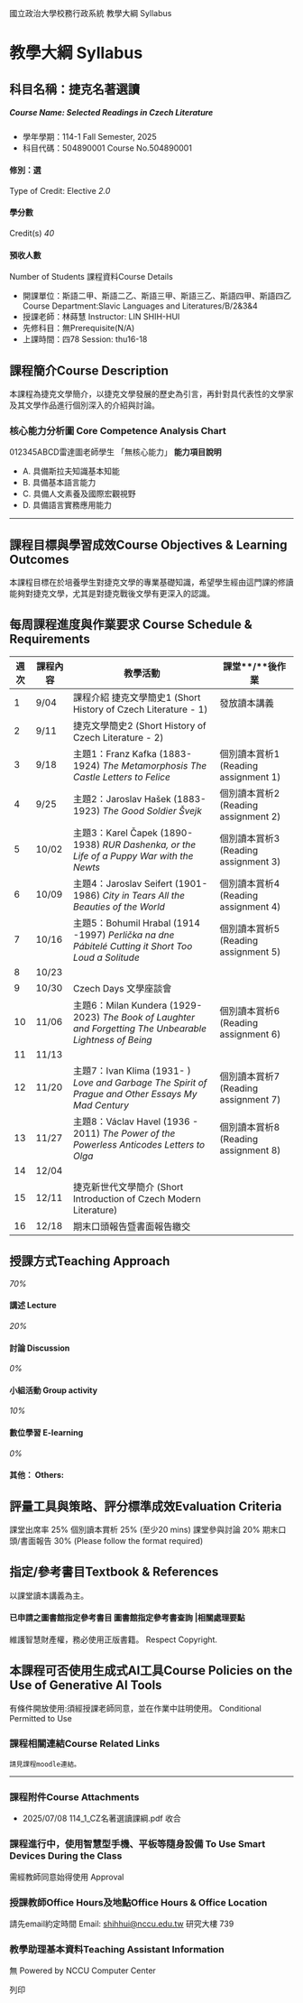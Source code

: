 國立政治大學校務行政系統 教學大綱 Syllabus
# 教學大綱 Syllabus
##  科目名稱：捷克名著選讀
#####  Course Name: Selected Readings in Czech Literature
  * 學年學期：114-1 Fall Semester, 2025 
  * 科目代碼：504890001 Course No.504890001


#### 修別：選
Type of Credit: Elective 
_2.0_
#### 學分數
Credit(s)
_40_
#### 預收人數
Number of Students
課程資料Course Details
  * 開課單位：斯語二甲、斯語二乙、斯語三甲、斯語三乙、斯語四甲、斯語四乙 Course Department:Slavic Languages and Literatures/B/2&3&4 
  * 授課老師：林蒔慧 Instructor: LIN SHIH-HUI 
  * 先修科目：無Prerequisite(N/A)
  * 上課時間：四78 Session: thu16-18


##  課程簡介Course Description
本課程為捷克文學簡介，以捷克文學發展的歷史為引言，再針對具代表性的文學家及其文學作品進行個別深入的介紹與討論。
###  核心能力分析圖 Core Competence Analysis Chart
012345ABCD雷達圖老師學生
「無核心能力」 
**能力項目說明**
  * A. 具備斯拉夫知識基本知能
  * B. 具備基本語言能力
  * C. 具備人文素養及國際宏觀視野
  * D. 具備語言實務應用能力


* * *
##  課程目標與學習成效Course Objectives & Learning Outcomes 
本課程目標在於培養學生對捷克文學的專業基礎知識，希望學生經由這門課的修讀能夠對捷克文學，尤其是對捷克戰後文學有更深入的認識。
##  每周課程進度與作業要求 Course Schedule & Requirements
**週次** |  **課程內容** |  **教學活動** |  **課堂****/****後作業**  
---|---|---|---  
1 |  9/04 |  課程介紹 捷克文學簡史1 (Short History of Czech Literature - 1) |  發放讀本講義 |  分配個別讀本賞析  
2 |  9/11 |  捷克文學簡史2 (Short History of Czech Literature - 2) |  |   
3 |  9/18 |  主題1：Franz Kafka (1883-1924) _The Metamorphosis_ _The Castle_ _Letters to Felice_ |  個別讀本賞析1 (Reading assignment 1)  
4 |  9/25 |  主題2：Jaroslav Hašek (1883-1923) _The Good Soldier Švejk_ |  個別讀本賞析2 (Reading assignment 2)  
5 |  10/02 |  主題3：Karel Čapek (1890-1938) _RUR_ _Dashenka, or the Life of a Puppy_ _War with the Newts_ |  個別讀本賞析3 (Reading assignment 3)  
6 |  10/09 |  主題4：Jaroslav Seifert (1901-1986) _City in Tears_ _All the Beauties of the World_ |  個別讀本賞析4 (Reading assignment 4)  
7 |  10/16 |  主題5：Bohumil Hrabal (1914 -1997) _Perlička na dne_ _Pábitelé_ _Cutting it Short_ _Too Loud a Solitude_ |  個別讀本賞析5 (Reading assignment 5)  
8 |  10/23 |   
9 |  10/30 |  Czech Days 文學座談會 |   
10 |  11/06 |  主題6：Milan Kundera (1929- 2023) _The Book of Laughter and Forgetting_ _The Unbearable Lightness of Being_ |  個別讀本賞析6 (Reading assignment 6)  
11 |  11/13 |   
12 |  11/20 |  主題7：Ivan Klima (1931- ) _Love and Garbage_ _The Spirit of Prague and Other Essays_ _My Mad Century_ |  個別讀本賞析7 (Reading assignment 7)  
13 |  11/27 |  主題8：Václav Havel (1936 - 2011) _The Power of the Powerless_ _Anticodes_ _Letters to Olga_ |  個別讀本賞析8 (Reading assignment 8)  
14 |  12/04 |   
15 |  12/11 |  捷克新世代文學簡介 (Short Introduction of Czech Modern Literature)  
16 |  12/18 |  期末口頭報告暨書面報告繳交  
##  授課方式Teaching Approach
_70%_
####  講述 Lecture
_20%_
####  討論 Discussion
_0%_
####  小組活動 Group activity
_10%_
####  數位學習 E-learning
_0%_
####  其他： Others:
##  評量工具與策略、評分標準成效Evaluation Criteria
課堂出席率 25% 
個別讀本賞析 25% (至少20 mins)
課堂參與討論 20% 
期末口頭/書面報告 30% (Please follow the format required)
##  指定/參考書目Textbook & References
以課堂讀本講義為主。
####  已申請之圖書館指定參考書目  圖書館指定參考書查詢 |相關處理要點
維護智慧財產權，務必使用正版書籍。 Respect Copyright.
##  本課程可否使用生成式AI工具Course Policies on the Use of Generative AI Tools
有條件開放使用:須經授課老師同意，並在作業中註明使用。 Conditional Permitted to Use 
###  課程相關連結Course Related Links
```
請見課程moodle連結。
```

* * *
###  課程附件Course Attachments
  * 2025/07/08 114_1_CZ名著選讀課綱.pdf  收合 


###  課程進行中，使用智慧型手機、平板等隨身設備 To Use Smart Devices During the Class
需經教師同意始得使用  Approval
###  授課教師Office Hours及地點Office Hours & Office Location
請先email約定時間
Email: shihhui@nccu.edu.tw
研究大樓 739
###  教學助理基本資料Teaching Assistant Information
無
Powered by NCCU Computer Center
  
列印
